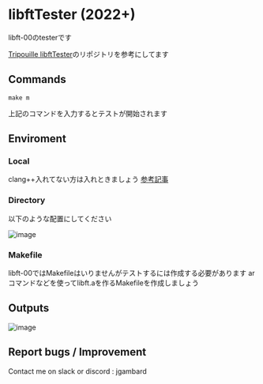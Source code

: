 # libftTester (2022+)
libft-00のtesterです

[Tripouille libftTester](https://github.com/Tripouille/libftTester)のリポジトリを参考にしてます

## Commands
```make m```

上記のコマンドを入力するとテストが開始されます

## Enviroment
### Local
clang++入れてない方は入れときましょう
[参考記事](https://blog.csdn.net/weixin_39752599/article/details/86561756)

### Directory
以下のような配置にしてください

![image](https://user-images.githubusercontent.com/70263039/162998740-3e5ef392-c9d2-44eb-83e3-efe474ac8cf9.png)

### Makefile
libft-00ではMakefileはいりませんがテストするには作成する必要があります
arコマンドなどを使ってlibft.aを作るMakefileを作成しましょう


## Outputs
![image](https://user-images.githubusercontent.com/70263039/162992582-4d95e53e-9e96-4b10-b3ba-0b20e4f15f67.png)

## Report bugs / Improvement
Contact me on slack or discord : jgambard  
